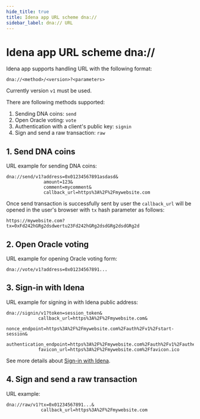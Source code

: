 ```yaml
---
hide_title: true
title: Idena app URL scheme dna://
sidebar_label: dna:// URL
---
```


# Idena app URL scheme dna://

Idena app supports handling URL with the following format:

```
dna://<method>/<version>?<parameters>
```

Currently version `v1` must be used.

There are following methods supported:

1. Sending DNA coins: `send`
2. Open Oracle voting: `vote`
3. Authentication with a client's public key: `signin`
4. Sign and send a raw transaction: `raw`

## 1. Send DNA coins

URL example for sending DNA coins:

```
dna://send/v1?address=0x01234567891asdasd&
              amount=123&
              comment=mycomment&
              callback_url=https%3A%2F%2Fmywebsite.com
```

Once send transaction is successfully sent by user the `callback_url` will be opened in the user's browser with `tx` hash parameter as follows:

```
https://mywebsite.com?tx=0xFd242hGRg2dsdwertu23Fd242hGRg2dsdGRg2dsdGRg2d
```

## 2. Open Oracle voting

URL example for opening Oracle voting form:

```
dna://vote/v1?address=0x01234567891...
```

## 3. Sign-in with Idena

URL example for signing in with Idena public address:

```
dna://signin/v1?token=session_token&
            callback_url=https%3A%2F%2Fmywebsite.com&
            nonce_endpoint=https%3A%2F%2Fmywebsite.com%2Fauth%2Fv1%2Fstart-session&
            authentication_endpoint=https%3A%2F%2Fmywebsite.com%2Fauth%2Fv1%2Fauthenticate
            favicon_url=https%3A%2F%2Fmywebsite.com%2Ffavicon.ico
```

See more details about [Sign-in with Idena](./sign-in).

## 4. Sign and send a raw transaction

URL example:

```
dna://raw/v1?tx=0x01234567891...&
             callback_url=https%3A%2F%2Fmywebsite.com

```
